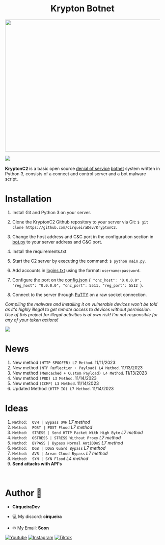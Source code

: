 <h1 align="center">Krypton Botnet</h1>

<p align="center">
    <img width="720" height=430" src="https://github.com/CirqueiraDev/KryptonC2/assets/118860604/7bab743a-1af4-4d48-9425-b2037808fc86">
</p>

<img src="https://user-images.githubusercontent.com/73097560/115834477-dbab4500-a447-11eb-908a-139a6edaec5c.gif"><br>
<br>
 **KryptonC2** is a basic open source [denial of service](https://en.wikipedia.org/wiki/Denial-of-service_attack) [botnet](https://en.wikipedia.org/wiki/Botnet) system written in Python 3, consists of a connect and control server and a bot malware script.

# Installation
1. Install Git and Python 3 on your server.
2. Clone the KryptonC2 Github repository to your server via Git: `$ git clone https://github.com/CirqueiraDev/KryptonC2`.
3. Change the host address and C&C port in the configuration section in [bot.py](src/Payload/bot.py) to your server address and C&C port.
4. Install the requirements.txt
5. Start the C2 server by executing the command: `$ python main.py`.
6. Add accounts in [logins.txt](/src/logins.txt) using the format: `username:password`.
7. Configure the port on the [config.json](/src/config.json) `{
"cnc_host": "0.0.0.0",
  "reg_host": "0.0.0.0",
  "cnc_port": 5511,
  "reg_port": 5512
}`.

8. Connect to the server through [PuTTY](https://www.putty.org/) on a raw socket connection.

*Compiling the malware and installing it on vulnerable devices won't be told as it's highly illegal to get remote access to devices without permission. Use of this project for illegal activities is at own risk! I'm not responsible for any of your taken actions!*

<img src="https://user-images.githubusercontent.com/73097560/115834477-dbab4500-a447-11eb-908a-139a6edaec5c.gif"><br>

# News
1. New method  `(HTTP SPOOFER) L7 Method`. 11/11/2023
2. New method  `(NTP Reflection + Payload) L4 Method`. 11/13/2023
3. New method  `(Memcached + Custom Payload) L4 Method`. 11/13/2023
4. New method  `(POD) L3 Method`. 11/14/2023
5. New method  `(ICMP) L3 Method`. 11/14/2023
6. Updated Method  `(HTTP IO) L7 Method`. 11/14/2023

# Ideas
1. `Method:  OVH | Bypass OVH` *L7 method*
2. `Method:  POST | POST Flood` *L7 method*
3. `Method:  STRESS | Send HTTP Packet With High Byte` *L7 method*
4. `Method:  OSTRESS | STRESS Without Proxy` *L7 method*
5. `Method:  BYPASS | Bypass Normal AntiDDoS` *L7 method*
6. `Method:  DGB | DDoS Guard Bypass` *L7 method*
7. `Method:  AVB | Arvan Cloud Bypass` *L7 method*
8. `Method:  SYN | SYN Flood` *L4 method*
9. **Send attacks with API's**

<br>

<h1>Author 👑</h1>

- **CirqueiraDev**

- 💻 My discord: **cirqueira**
- ✉ My Email: **Soon**
<div>
    
  [![Youtube](https://img.shields.io/badge/YouTube-FF0000?style=for-the-badge&logo=youtube&logoColor=white)](https://www.youtube.com/@cirqueiradev)
  [![Instagram](https://img.shields.io/badge/Instagram-E4405F?style=for-the-badge&logo=instagram&logoColor=white)](https://www.instagram.com/cirqueira.lol/)
  [![Tiktok](https://img.shields.io/badge/TikTok-000000?style=for-the-badge&logo=tiktok&logoColor=white)](https://tiktok.com/@cirqueiradev)
</div>
